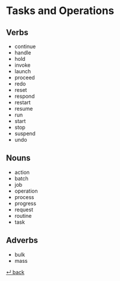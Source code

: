 # Tasks and Operations

## Verbs

  - continue
  - handle
  - hold
  - invoke
  - launch
  - proceed
  - redo
  - reset
  - respond
  - restart
  - resume
  - run
  - start
  - stop
  - suspend
  - undo

## Nouns

  - action
  - batch
  - job
  - operation
  - process
  - progress
  - request
  - routine
  - task

## Adverbs

  - bulk
  - mass

[↵ back](../README.md)
